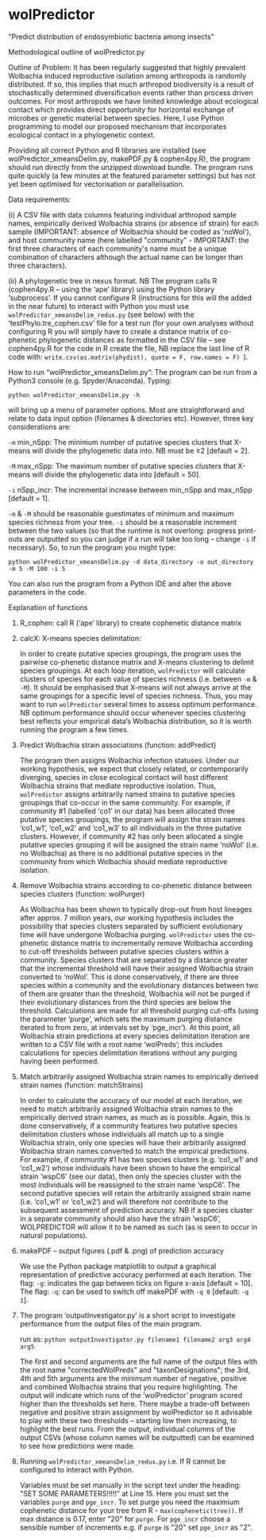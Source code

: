 # wolPredictor
"Predict distribution of endosymbiotic bacteria among insects"

Methodological outline of wolPredictor.py 

Outline of Problem:
It has been regularly suggested that highly prevalent Wolbachia induced reproductive isolation among arthropods is randomly distributed. If so, this implies that much arthropod biodiversity is a result of stochastically determined diversification events rather than process driven outcomes. For most arthropods we have limited knowledge about ecological contact which provides direct opportunity for horizontal exchange of microbes or genetic material between species. Here, I use Python programming to model our proposed mechanism that incorporates ecological contact in a phylogenetic context. 

Providing all correct Python and R libraries are installed (see wolPredictor_xmeansDelim.py, makePDF.py & cophen4py.R), the program should run directly from the unzipped download bundle. The program runs quite quickly (a few minutes at the featured parameter settings) but has not yet been optimised for vectorisation or parallelisation.

Data requirements:

(i) A CSV file with data columns featuring individual arthropod sample names, empirically derived Wolbachia strains (or absence of strain) for each sample (IMPORTANT: absence of Wolbachia should be coded as 'noWol'), and host community name (here labelled "community" - IMPORTANT: the first three characters of each community's name must be a unique combination of characters although the actual name can be longer than three characters).

(ii) A phylogenetic tree in nexus format. NB The program calls R (cophen4py.R – using the ‘ape’ library) using the Python library ‘subprocess’. If you cannot configure R (instructions for this will the added in the near future) to interact with Python you must use `wolPredictor_xmeansDelim_redux.py` (see below) with the ‘testPhylo.tre_cophen.csv’ file for a test run (for your own analyses without configuring R you will simply have to create a distance matrix of co-phenetic phylogenetic distances as formatted in the CSV file – see cophen4py.R for the code in R create the file, NB replace the last line of R code with:  `write.csv(as.matrix(phydist), quote = F, row.names = F) `).


How to run “wolPredictor_xmeansDelim.py”: The program can be run from a Python3 console (e.g. Spyder/Anaconda). Typing:

`python wolPredictor_xmeansDelim.py -h`

will bring up a menu of parameter options. Most are straightforward and relate to data input option (filenames & directories etc). However, three key considerations are:

`-m` min_nSpp: The minimum number of putative species clusters that X-means will divide the phylogenetic data into. NB must be ≥2 [default = 2].

`-M` max_nSpp: The maximum number of putative species clusters that X-means will divide the phylogenetic data into [default = 50].

`-i` nSpp_incr: The incremental increase between min_nSpp and max_nSpp [default = 1].

`-m` & `-M` should be reasonable guestimates of minimum and maximum species richness from your tree. `-i` should be a reasonable increment between the two values (so that the runtime is not overlong: progress print-outs are outputted so you can judge if a run will take too long – change `-i` if necessary).
So, to run the program you might type:

`python wolPredictor_xmeansDelim.py -d data_directory -o out_directory -m 5 -M 100 -i 5`

You can also run the program from a Python IDE and alter the above parameters in the code.

Explanation of functions
1. R_cophen: call R (‘ape’ library) to create cophenetic distance matrix
2. calcX: X-means species delimitation:

	In order to create putative species groupings, the program uses the pairwise co-phenetic distance matrix and X-means clustering to delimit species groupings. At each loop iteration, `wolPredictor` will calculate clusters of species for each value of species richness (i.e. between `-m` & `-M`). It should be emphasised that X-means will not always arrive at the same groupings for a specific level of species richness. Thus, you may want to run `wolPredictor` several times to assess optimum performance. NB optimum performance should occur whenever species clustering best reflects your empirical data’s Wolbachia distribution, so it is worth running the program a few times.

3. Predict Wolbachia strain associations (function: addPredict)

	The program then assigns Wolbachia infection statuses. Under our working hypothesis, we expect that closely related, or contemporarily diverging, species in close ecological contact will host different Wolbachia strains that mediate reproductive isolation. Thus, `wolPredictor` assigns arbitrarily named strains to putative species groupings that co-occur in the same community. For example, if community #1 (labelled 'co1' in our data) has been allocated three putative species groupings, the program will assign the strain names ‘co1_w1’, ‘co1_w2’ and ‘co1_w3’ to all individuals in the three putative clusters. However, if community #2 has only been allocated a single putative species grouping it will be assigned the strain name ‘noWol’ (i.e. no Wolbachia) as there is no additional putative species in the community from which Wolbachia should mediate reproductive isolation. 

4. Remove Wolbachia strains according to co-phenetic distance between species clusters (function: wolPurger)

	As Wolbachia has been shown to typically drop-out from host lineages after approx. 7 million years, our working hypothesis includes the possibility that species clusters separated by sufficient evolutionary time will have undergone Wolbachia purging. `wolPredictor` uses the co-phenetic distance matrix to incrementally remove Wolbachia according to cut-off thresholds between putative species clusters within a community. Species clusters that are separated by a distance greater that the incremental threshold will have their assigned Wolbachia strain converted to ‘noWol’. This is done conservatively, if there are three species within a community and the evolutionary distances between two of them are greater than the threshold, Wolbachia will not be purged if their evolutionary distances from the third species are below the threshold. Calculations are made for all threshold purging cut-offs (using the parameter ‘purge’, which sets the maximum purging distance iterated to from zero, at intervals set by ‘pge_incr’). At this point, all Wolbachia strain predictions at every species delimitation iteration are written to a CSV file with a root name ‘wolPreds’; this includes calculations for species delimitation iterations without any purging having been performed.

5. Match arbitrarily assigned Wolbachia strain names to empirically derived strain names (function: matchStrains)

	In order to calculate the accuracy of our model at each iteration, we need to match arbitrarily assigned Wolbachia strain names to the empirically derived strain names, as much as is possible. Again, this is done conservatively, if a community features two putative species delimitation clusters whose individuals all match up to a single Wolbachia strain, only one species will have their arbitrarily assigned Wolbachia strain names converted to match the empirical predictions. For example, if community #1 has two species clusters (e.g. ‘co1_w1’ and ‘co1_w2’) whose individuals have been shown to have the empirical strain ‘wspC6’ (see our data), then only the species cluster with the most individuals will be reassigned to the strain name ‘wspC6’. The second putative species will retain the arbitrarily assigned strain name (i.e. ‘co1_w1’ or ‘co1_w2’) and will therefore not contribute to the subsequent assessment of prediction accuracy. NB if a species cluster in a separate community should also have the strain ‘wspC6’, WOLPREDICTOR will allow it to be named as such (as is seen to occur in natural populations).

6. makePDF – output figures (.pdf & .png) of prediction accuracy

	We use the Python package matplotlib to output a graphical representation of predictive accuracy performed at each iteration. The flag: `-g`: indicates the gap between ticks on figure x-axis [default = 10]. The flag: `-q`: can be used to switch off makePDF with `-q 0` [default: `-q 1`].
	
7. The program ‘outputInvestigator.py’ is a short script to investigate performance from the output files of the main program. 

	run as: `python outputInvestigator.py filename1 filename2 arg3 arg4 arg5`

	The first and second arguments are the full name of the output files with the root name "correctedWolPreds" and "taxonDesignations"; the 3rd, 4th and 5th arguments are the minimum number of negative, positive and combined Wolbachia strains that you require highlighting. The output will indicate which runs of the ‘wolPredictor’ program scored higher than the thresholds set here. There maybe a trade-off between negative and positive strain assignment by wolPredictor so it advisable to play with these two thresholds – starting low then increasing, to highlight the best runs. From the output, individual columns of the output CSVs (whose column names will be outputted) can be examined to see how predictions were made.


8. Running `wolPredictor_xmeansDelim_redux.py` i.e. If R cannot be configured to interact with Python.

	Variables must be set manually in the script text under the heading: "SET SOME PARAMETERS!!!!!" at Line 15. Here you must set the variables `purge` and `pge_incr`. To set purge you need the maximium cophenetic distance for your tree from R - `max(cophenetic(tree))`. If max distance is 0.17, enter "20" for `purge`. For `pge_incr` choose a sensible number of increments e.g. if `purge` is "20" set `pge_incr` as "2".
